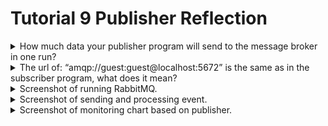 # Tutorial 9 Publisher Reflection

<details>
<summary>How much data your publisher program will send to the message broker in one run?</summary>

> Program publisher ini akan mengirim 5 buah pesan ke message broker. Setiap pesan itu adalah struct UserCreatedEventMessage yang berisi user_id: sebuah string (contoh: "1", "2", dst) dan user_name: string juga (contoh: "129500004y-Amir"). Secara total, program ini mengirim 5 pesan ke message broker dalam satu kali dijalankan.

</details>

<details>
<summary>The url of: “amqp://guest:guest@localhost:5672” is the same as in the subscriber program, what does it mean?</summary>

> Karena publisher dan subscriber sama-sama menggunakan URL ini, maka mereka terhubung ke server RabbitMQ yang sama, yaitu localhost. Jadi, ketika publisher ini kirim pesan ke queue "user_created", maka subscriber yang sedang listen di queue yang sama akan menerima pesan-pesan tersebut.

</details>

<details>
<summary>Screenshot of running RabbitMQ.</summary>

> ![Alt text](image.png)

</details>

<details>
<summary>Screenshot of sending and processing event.</summary>

> ![Alt text](image-1.png)

> Ketika ‘cargo run’ dieksekusi pada publisher, publisher mengirimkan 5 event ke message broker. Event tersebut kemudian dikonsumsi dan diproses oleh subscriber.
</details>


<details>
<summary>Screenshot of monitoring chart based on publisher.</summary>

> ![Alt text](image-2.png)

> Bisa dilihat pada chart di atas, ada "duri" yang terlihat di selang waktu tertentu. Duri tersebut menandakan kalau pada waktu tersebut, publisher sedang dieksekusi, yang mengakibatkan subscriber memproses event tersebut.

</details>